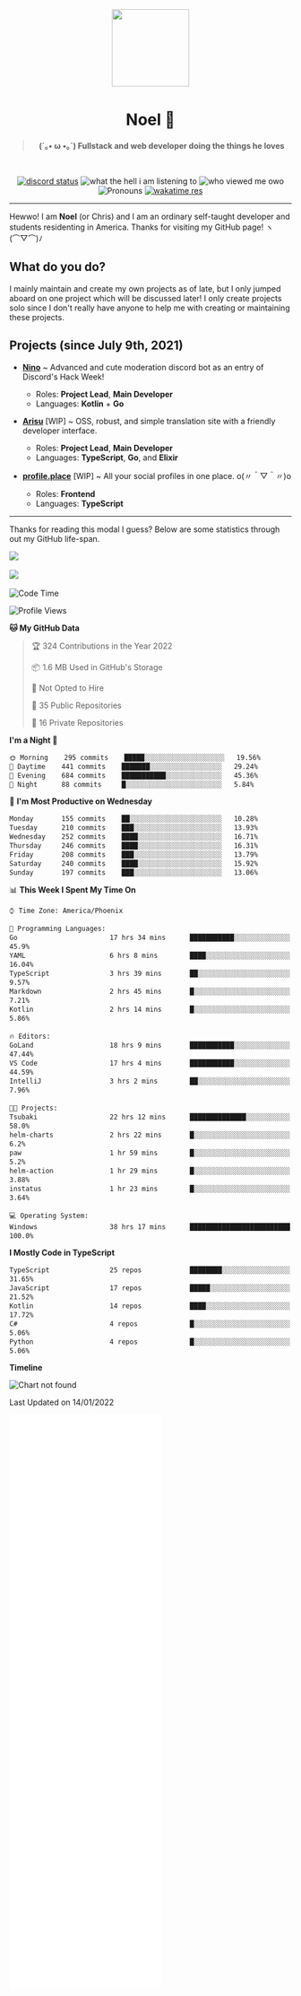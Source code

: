 <div align='center'>
  <div align='center'>
    <img
      src='https://cdn.floofy.dev/art/icons/icon_cinnamonserval.png'
      width='138'
      height='138'
    />
  </div>
  <h1>Noel 🐾</h1>
  <blockquote><strong>(´｡• ω •｡`) Fullstack and web developer doing the things he loves</strong></blockquote>

  <br />

  <a href='https://discord.com/users/280158289667555328' target='_blank'><img alt="discord status" src="https://dev.discordprofiles.me/badge/status/280158289667555328" /></a>
  <img alt="what the hell i am listening to" src="https://dev.discordprofiles.me/badge/spotify/280158289667555328" />
  <img alt="who viewed me owo" src="https://komarev.com/ghpvc/?username=auguwu" />
  <img alt='Pronouns' src='https://img.shields.io/endpoint?url=https://pronoundb.org/shields/6004d014406af11e4593a013' />
  <a href="https://wakatime.com/@auguwu" target='_blank'>
    <img alt='wakatime res' src='https://wakatime.com/badge/user/89736485-42ec-4c0f-a2f3-481db74514dc.svg' />
  </a>
</div>

<hr />

Hewwo! I am **Noel** (or Chris) and I am an ordinary self-taught developer and students residenting in America. Thanks for visiting my GitHub page! ヽ(⌒▽⌒)ﾉ

## What do you do?
I mainly maintain and create my own projects as of late, but I only jumped aboard on one project which will be discussed later! I only create projects
solo since I don't really have anyone to help me with creating or maintaining these projects.

## Projects (since July 9th, 2021)
- [**Nino**](https://nino.sh) ~ Advanced and cute moderation discord bot as an entry of Discord's Hack Week!
  - Roles: **Project Lead**, **Main Developer**
  - Languages: **Kotlin** + **Go**

- [**Arisu**](https://arisu.land) [WIP] ~ OSS, robust, and simple translation site with a friendly developer interface.
  - Roles: **Project Lead**, **Main Developer**
  - Languages: **TypeScript**, **Go**, and **Elixir**

- [**profile.place**](https://profile.place) [WIP] ~ All your social profiles in one place. o(〃＾▽＾〃)o
  - Roles: **Frontend**
  - Languages: **TypeScript**

---

Thanks for reading this modal I guess? Below are some statistics through out my GitHub life-span.

![](https://github-readme-stats.vercel.app/api?username=auguwu&count_private=true&show_icons=true&theme=gruvbox)

![](https://github-readme-stats.vercel.app/api/top-langs/?username=auguwu&layout=compact&theme=gruvbox)

<!--START_SECTION:waka-->
![Code Time](http://img.shields.io/badge/Code%20Time-2%2C631%20hrs%2046%20mins-blue)

![Profile Views](http://img.shields.io/badge/Profile%20Views-4-blue)

**🐱 My GitHub Data** 

> 🏆 324 Contributions in the Year 2022
 > 
> 📦 1.6 MB Used in GitHub's Storage 
 > 
> 🚫 Not Opted to Hire
 > 
> 📜 35 Public Repositories 
 > 
> 🔑 16 Private Repositories  
 > 
**I'm a Night 🦉** 

```text
🌞 Morning    295 commits    █████░░░░░░░░░░░░░░░░░░░░   19.56% 
🌆 Daytime    441 commits    ███████░░░░░░░░░░░░░░░░░░   29.24% 
🌃 Evening    684 commits    ███████████░░░░░░░░░░░░░░   45.36% 
🌙 Night      88 commits     █░░░░░░░░░░░░░░░░░░░░░░░░   5.84%

```
📅 **I'm Most Productive on Wednesday** 

```text
Monday       155 commits    ██░░░░░░░░░░░░░░░░░░░░░░░   10.28% 
Tuesday      210 commits    ███░░░░░░░░░░░░░░░░░░░░░░   13.93% 
Wednesday    252 commits    ████░░░░░░░░░░░░░░░░░░░░░   16.71% 
Thursday     246 commits    ████░░░░░░░░░░░░░░░░░░░░░   16.31% 
Friday       208 commits    ███░░░░░░░░░░░░░░░░░░░░░░   13.79% 
Saturday     240 commits    ████░░░░░░░░░░░░░░░░░░░░░   15.92% 
Sunday       197 commits    ███░░░░░░░░░░░░░░░░░░░░░░   13.06%

```


📊 **This Week I Spent My Time On** 

```text
⌚︎ Time Zone: America/Phoenix

💬 Programming Languages: 
Go                       17 hrs 34 mins      ███████████░░░░░░░░░░░░░░   45.9% 
YAML                     6 hrs 8 mins        ████░░░░░░░░░░░░░░░░░░░░░   16.04% 
TypeScript               3 hrs 39 mins       ██░░░░░░░░░░░░░░░░░░░░░░░   9.57% 
Markdown                 2 hrs 45 mins       █░░░░░░░░░░░░░░░░░░░░░░░░   7.21% 
Kotlin                   2 hrs 14 mins       █░░░░░░░░░░░░░░░░░░░░░░░░   5.86%

🔥 Editors: 
GoLand                   18 hrs 9 mins       ███████████░░░░░░░░░░░░░░   47.44% 
VS Code                  17 hrs 4 mins       ███████████░░░░░░░░░░░░░░   44.59% 
IntelliJ                 3 hrs 2 mins        ██░░░░░░░░░░░░░░░░░░░░░░░   7.96%

🐱‍💻 Projects: 
Tsubaki                  22 hrs 12 mins      ██████████████░░░░░░░░░░░   58.0% 
helm-charts              2 hrs 22 mins       █░░░░░░░░░░░░░░░░░░░░░░░░   6.2% 
paw                      1 hr 59 mins        █░░░░░░░░░░░░░░░░░░░░░░░░   5.2% 
helm-action              1 hr 29 mins        █░░░░░░░░░░░░░░░░░░░░░░░░   3.88% 
instatus                 1 hr 23 mins        █░░░░░░░░░░░░░░░░░░░░░░░░   3.64%

💻 Operating System: 
Windows                  38 hrs 17 mins      █████████████████████████   100.0%

```

**I Mostly Code in TypeScript** 

```text
TypeScript               25 repos            ████████░░░░░░░░░░░░░░░░░   31.65% 
JavaScript               17 repos            █████░░░░░░░░░░░░░░░░░░░░   21.52% 
Kotlin                   14 repos            ████░░░░░░░░░░░░░░░░░░░░░   17.72% 
C#                       4 repos             █░░░░░░░░░░░░░░░░░░░░░░░░   5.06% 
Python                   4 repos             █░░░░░░░░░░░░░░░░░░░░░░░░   5.06%

```


**Timeline**

![Chart not found](https://raw.githubusercontent.com/auguwu/auguwu/master/charts/bar_graph.png) 


 Last Updated on 14/01/2022
<!--END_SECTION:waka-->

![](./github-metrics.svg)
